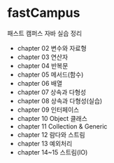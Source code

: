 # fastCampus
패스트 캠퍼스 자바 실습 정리

- chapter 02 변수와 자료형
- chapter 03 연산자
- chapter 04 반복문
- chapter 05 메서드(함수)
- chapter 06 배열
- chapter 07 상속과 다형성
- chapter 08 상속과 다형성(실습)
- chapter 09 인터페이스
- chapter 10 Object 클래스
- chapter 11 Collection & Generic
- chapter 12 람다와 스트림
- chapter 13 예외처리
- chapter 14~15 스트림(IO)
